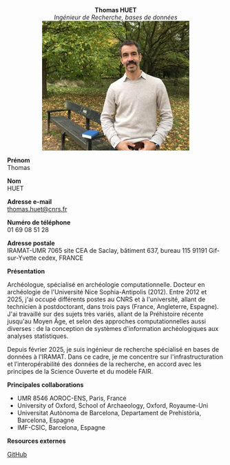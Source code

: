 

<p align="center">
<b>Thomas HUET</b><br>
<em>Ingénieur de Recherche, bases de données</em><br>
<img src="IRAMAT_profile.jpg" height='300px' align="center"/><br>
</p>


**Prénom**  
Thomas  

**Nom**  
HUET  

**Adresse e-mail**   
thomas.huet@cnrs.fr  

**Numéro de téléphone**  
01 69 08 51 28  

**Adresse postale**  
IRAMAT-UMR 7065
site CEA de Saclay, bâtiment 637, bureau 115
91191 Gif-sur-Yvette cedex, FRANCE

**Présentation**   

Archéologue, spécialisé en archéologie computationnelle. Docteur en archéologie de l'Université Nice Sophia-Antipolis (2012). Entre 2012 et 2025, j'ai occupé différents postes au CNRS et à l'université, allant de technicien à postdoctorant, dans trois pays (France, Angleterre, Espagne). J'ai travaillé sur des sujets très variés, allant de la Préhistoire récente jusqu'au Moyen Âge, et selon des approches computationnelles aussi diverses : de la conception de systèmes d'information archéologiques aux analyses statistiques.

Depuis février 2025, je suis ingénieur de recherche spécialisé en bases de données à l'IRAMAT. Dans ce cadre, je me concentre sur l'infrastructuration et l’interopérabilité des données de la recherche, en accord avec les principes de la Science Ouverte et du modèle FAIR.


**Principales collaborations**

- UMR 8546 AOROC-ENS, Paris, France
- University of Oxford, School of Archaeology, Oxford, Royaume-Uni
- Universitat Autònoma de Barcelona, Departament de Prehistòria, Barcelona, Espagne
- IMF-CSIC, Barcelona, Espagne


**Resources externes**

[GitHub](https://github.com/zoometh/thomashuet)